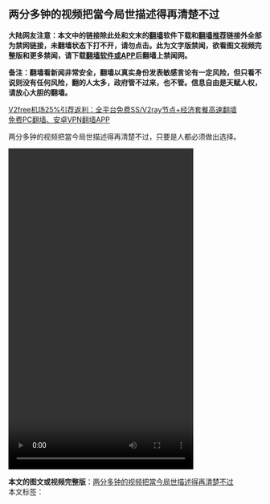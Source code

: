  <h2>两分多钟的视频把當今局世描述得再清楚不过</h2> <p class="notice"><b>大陆网友注意：本文中的链接除此处和文末的<a href="https://github.com/bannedbook/fanqiang" >翻墙</a>软件下载和<a href="https://github.com/killgcd/justmysocks/blob/master/README.md">翻墙推荐</a>链接外全部为禁网链接，未翻墙状态下打不开，请勿点击。此为文字版禁闻，欲看图文视频完整版和更多禁闻，请下载<a href="https://github.com/bannedbook/fanqiang">翻墙软件或APP</a>后翻墙上禁闻网。</p><p>备注：翻墙看新闻非常安全，翻墙以真实身份发表敏感言论有一定风险，但只看不说则没有任何风险，翻的人太多，政府管不过来，也不管。信息自由是天赋人权，请放心大胆的翻墙。</b></p>  <div class="entry"> <p class="texttj"> <a href="https://www.bannedbook.org/forum23/topic22702.html" target="_blank">V2free机场25%引荐返利：全平台免费SS/V2ray节点+经济套餐高速翻墙</a><br/> <a href="https://github.com/bannedbook/fanqiang/wiki/%E7%A6%81%E9%97%BB%E7%BD%91%E5%AE%89%E5%8D%93%E7%BF%BB%E5%A2%99%E6%96%B0%E9%97%BBAPP" target="_blank">免费PC翻墙、安卓VPN翻墙APP</a></p><p>两分多钟的视频把當今局世描述得再清楚不过，只要是人都必须做出选择。<br /> <div style="width: 368px;" class="wp-video"><!--[if lt IE 9]><script>document.createElement('video');</script><![endif]--> <video class="wp-video-shortcode" id="video-1455259-1" width="368" height="640" preload="metadata" controls="controls"><source type="video/mp4" src="https://www.bannedbook.org/bnews/wp-content/uploads/2020/12/7dw9iXtdhy7nlczO.mp4?_=1" /><a href="https://www.bannedbook.org/bnews/wp-content/uploads/2020/12/7dw9iXtdhy7nlczO.mp4">https://www.bannedbook.org/bnews/wp-content/uploads/2020/12/7dw9iXtdhy7nlczO.mp4</a></video></div></p> <a name='sharetosocial'></a>       <div><b>本文的图文或视频完整版</b>：<a href='https://www.bannedbook.org/bnews/comments/20201226/1455259.html'>两分多钟的视频把當今局世描述得再清楚不过</a></div>  </div><!--END ENTRY--> <div class="postfooter"> <div>本文标签：</div>  </div><!--END POSTFOOTER--> 